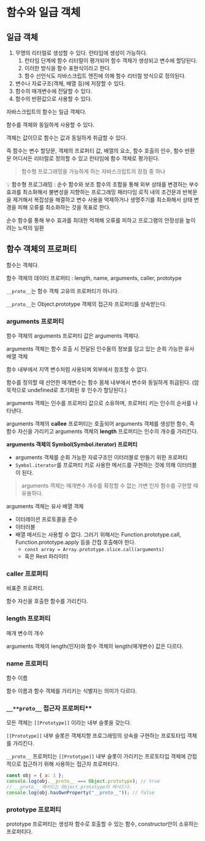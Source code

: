 # 함수와 일급 객체

## 일급 객체

1. 무명의 리터럴로 생성할 수 있다. 런타임에 생성이 가능하다.
   1. 런타임 단계에 함수 리터럴이 평가되어 함수 객체가 생성되고 변수에 할당된다.
   2. 이러한 방식을 함수 표현식이라고 한다.
   3. 함수 선언식도 자바스크립트 엔진에 의해 함수 리터럴 방식으로 정의된다.
2. 변수나 자료구조(객체, 배열 등)에 저장할 수 있다.
3. 함수의 매개변수에 전달할 수 있다.
4. 함수의 반환값으로 사용할 수 있다.

자바스크립트의 함수는 일급 객체다.

함수를 객체와 동일하게 사용할 수 있다.

객체는 값이므로 함수는 값과 동일하게 취급할 수 있다.

즉 함수는 변수 할당문, 객체의 프로퍼티 값, 배열의 요소, 함수 호출의 인수, 함수 반환문 어디서든 리터럴로 정의할 수 있고 런타임에 함수 객체로 평가된다.

> 함수형 프로그래밍을 가능하게 하는 자바스크립트의 장점 중 하나

<aside>
💡 함수형 프로그래밍 : 순수 함수와 보조 함수의 조합을 통해 외부 상태를 변경하는 부수 효과를 최소화해서 불변성을 지향하는 프로그래밍 패러다임
로직 내의 조건문과 반복문을 제거해서 복잡성을 해결하고 변수 사용을 억제하거나 생명주기를 최소화해서 상태 변경을 피해 오류를 최소화하는 것을 목표로 한다.

순수 함수를 통해 부수 효과를 최대한 억제해 오류를 피하고 프로그램의 안정성을 높이려는 노력의 일환

</aside>

## 함수 객체의 프로퍼티

함수는 객체다.

함수 객체의 데이터 프로퍼티 : length, name, arguments, caller, prototype

`__proto__`는 함수 객체 고유의 프로퍼티가 아니다.

`__proto__`는 Object.prototype 객체의 접근자 프로퍼티를 상속받는다.

### arguments 프로퍼티

함수 객체의 arguments 프로퍼티 값은 arguments 객체다.

arguments 객체는 함수 호출 시 전달된 인수들의 정보를 담고 있는 순회 가능한 유사 배열 객체

함수 내부에서 지역 변수처럼 사용되며 외부에서 참조할 수 없다.

함수를 정의할 때 선언한 매개변수는 함수 몸체 내부에서 변수와 동일하게 취급된다. (암묵적으로 undefined로 초기화된 후 인수가 할당된다.)

arguments 객체는 인수를 프로퍼티 값으로 소유하며, 프로퍼티 키는 인수의 순서를 나타낸다.

arguments 객체의 **callee** 프로퍼티는 호출되어 arguments 객체를 생성한 함수, 즉 함수 자신을 가리키고 arguments 객체의 **length** 프로퍼티는 인수의 개수를 가리킨다.

**arguments 객체의 Symbol(Symbol.iterator) 프로퍼티**

- arguments 객체를 순회 가능한 자료구조인 이터러블로 만들기 위한 프로퍼티
- `Symbol.iterator`를 프로퍼티 키로 사용한 메서드를 구현하는 것에 의해 이터러블이 된다.

> arguments 객체는 매개변수 개수를 확정할 수 없는 가변 인자 함수를 구현할 때 유용하다.

arguments 객체는 유사 배열 객체

- 이터레이션 프로토콜을 준수
- 이터러블
- 배열 메서드는 사용할 수 없다. 그러기 위해서는 Function.prototype.call, Function.prototype.apply 등을 간접 호출해야 한다.
  - `const array = Array.prototype.slice.call(arguments)`
  - 혹은 Rest 파라미터

### caller 프로퍼티

비표준 프로퍼티.

함수 자신을 호출한 함수를 가리킨다.

### length 프로퍼티

매개 변수의 개수

arguments 객체의 length(인자)와 함수 객체의 length(매개변수) 값은 다르다.

### name 프로퍼티

함수 이름

함수 이름과 함수 객체를 가리키는 식별자는 의미가 다르다.

### `__**proto__` 접근자 프로퍼티\*\*

모든 객체는 `[[Prototype]]` 이라는 내부 슬롯을 갖는다.

`[[Prototype]]` 내부 슬롯은 객체지향 프로그래밍의 상속을 구현하는 프로토타입 객체를 가리킨다.

`__proto__` 프로퍼티는 `[[Prototype]]` 내부 슬롯이 가리키는 프로토타입 객체에 간접적으로 접근하기 위해 사용하는 접근자 프로퍼티다.

```jsx
const obj = { a: 1 };
console.log(obj.__proto__ === Object.prototype); // true
// __proto__ 메서드는 Object.prototype의 메서드다.
console.log(obj.hasOwnProperty("__proto__")); // false
```

### prototype 프로퍼티

prototype 프로퍼티는 생성자 함수로 호출할 수 있는 함수, constructor만이 소유하는 프로퍼티다.
